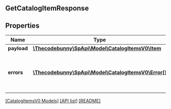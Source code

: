 ## GetCatalogItemResponse

## Properties

Name | Type | Description | Notes
------------ | ------------- | ------------- | -------------
**payload** | [**\Thecodebunny\SpApi\Model\CatalogItemsV0\Item**](Item.md) |  | [optional]
**errors** | [**\Thecodebunny\SpApi\Model\CatalogItemsV0\Error[]**](Error.md) | A list of error responses returned when a request is unsuccessful. | [optional]

[[CatalogItemsV0 Models]](../) [[API list]](../../Api) [[README]](../../../README.md)
